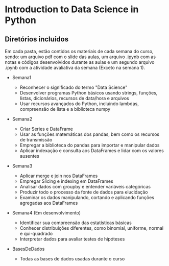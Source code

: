 # Introduction to Data Science in Python

## Diretórios incluídos

Em cada pasta, estão contidos os materiais de cada semana do curso, sendo: um arquivo pdf com o slide das aulas, um arquivo .ipynb com as notas e códigos desenvolvidos durante as aulas e um segundo arquivo .ipynb com a atividade avaliativa da semana (Exceto na semana 1).

* Semana1
  * Reconhecer o significado do termo "Data Science"
  * Desenvolver programas Python básicos usando strings, funções, listas, dicionários, recursos de data/hora e arquivos
  * Usar recursos avançados do Python, incluindo lambdas, compreensão de lista e a biblioteca numpy

* Semana2
  * Criar Series e DataFrame
  * Usar as funções matemáticas dos pandas, bem como os recursos de transmissão
  * Empregar a biblioteca do pandas para importar e manipular dados
  * Aplicar indexação e consulta aos DataFrames e lidar com os valores ausentes

* Semana3 
  * Aplicar merge e join nos DataFrames
  * Empregar Slicing e indexing em DataFrames
  * Analisar dados com groupby e entender variáveis categóricas
  * Produzir todo o processo da fonte de dados para elucidação
  * Examinar os dados manipulando, cortando e aplicando funções agregadas aos DataFrames

* Semana4 (Em desenvolvimento)
  * Identificar sua compreensão das estatísticas básicas
  * Conhecer distribuições diferentes, como binomial, uniforme, normal e qui-quadrado
  * Interpretar dados para avaliar testes de hipóteses

* BasesDeDados 
  * Todas as bases de dados usadas durante o curso
